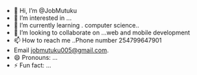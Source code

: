 - 👋 Hi, I’m @JobMutuku
- 👀 I’m interested in ...
- 🌱 I’m currently learning . computer science..
- 💞️ I’m looking to collaborate on ...web and mobile development 
- 📫 How to reach me ..Phone number 254799647901
- Email jobmutuku005@gmail.com.
- 😄 Pronouns: ...
- ⚡ Fun fact: ...

<!---
JobMutuku/JobMutuku is a ✨ special ✨ repository because its `README.md` (this file) appears on your GitHub profile.
You can click the Preview link to take a look at your changes.
--->
